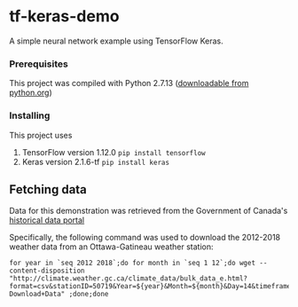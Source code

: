 # tf-keras-demo
A simple neural network example using TensorFlow Keras.

### Prerequisites

This project was compiled with Python 2.7.13 ([downloadable from python.org](https://www.python.org/downloads/release/python-2713/))

### Installing

This project uses 
1. TensorFlow version 1.12.0 `pip install tensorflow`
2. Keras version 2.1.6-tf `pip install keras`


## Fetching data

Data for this demonstration was retrieved from the Government of Canada's [historical data portal](http://climate.weather.gc.ca/historical_data/search_historic_data_e.html)

Specifically, the following command was used to download the 2012-2018 weather data from an Ottawa-Gatineau weather station:
```
for year in `seq 2012 2018`;do for month in `seq 1 12`;do wget --content-disposition "http://climate.weather.gc.ca/climate_data/bulk_data_e.html?format=csv&stationID=50719&Year=${year}&Month=${month}&Day=14&timeframe=1&submit= Download+Data" ;done;done
```